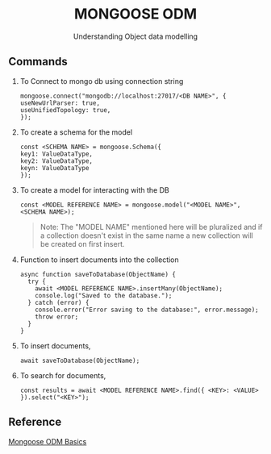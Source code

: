 <h1 align=center> MONGOOSE ODM </h1>
<p align=center> Understanding Object data modelling </p>

## Commands

1. To Connect to mongo db using connection string
    ```
    mongoose.connect("mongodb://localhost:27017/<DB NAME>", {
    useNewUrlParser: true,
    useUnifiedTopology: true,
    });
    ```
2. To create a schema for the model
    ```
    const <SCHEMA NAME> = mongoose.Schema({
    key1: ValueDataType,
    key2: ValueDataType,
    keyn: ValueDataType
    });
    ```
3. To create a model for interacting with the DB
    ```
    const <MODEL REFERENCE NAME> = mongoose.model("<MODEL NAME>", <SCHEMA NAME>);
    ```
    >Note: The "MODEL NAME" mentioned here will be pluralized and if a collection doesn't exist in the same name a new
    >collection will be created on first insert.
4. Function to insert documents into the collection
    ```
    async function saveToDatabase(ObjectName) {
      try {
        await <MODEL REFERENCE NAME>.insertMany(ObjectName);
        console.log("Saved to the database.");
      } catch (error) {
        console.error("Error saving to the database:", error.message);
        throw error;
      }
    }
    ```
5. To insert documents,
    ```
    await saveToDatabase(ObjectName);
    ```
6. To search for documents,
    ```
    const results = await <MODEL REFERENCE NAME>.find({ <KEY>: <VALUE>  }).select("<KEY>"); 
    ```
    
## Reference
[Mongoose ODM Basics](https://www.mongodb.com/developer/languages/javascript/mongoose-versus-nodejs-driver/)
